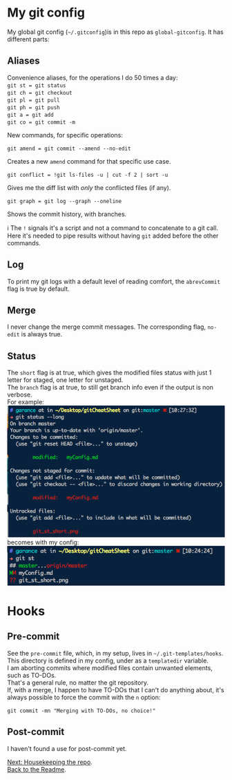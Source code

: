 # My git config
My global git config (`~/.gitconfig`)is in this repo as `global-gitconfig`. It has different parts:
## Aliases
Convenience aliases, for the operations I do 50 times a day:  
`git st = git status`  
`git ch = git checkout`  
`git pl = git pull`  
`git ph = git push`  
`git a = git add`  
`git co = git commit -m`  

New commands, for specific operations:  
```
git amend = git commit --amend --no-edit
```
Creates a new `amend` command for that specific use case.
```
git conflict = !git ls-files -u | cut -f 2 | sort -u
```
Gives me the diff list with _only_ the conflicted files (if any).
```
git graph = git log --graph --oneline
```
Shows the commit history, with branches.  

:information_source: The `!` signals it's a script and not a command to concatenate to a git call. Here it's needed to pipe results without having `git` added before the other commands.  

## Log
To print my git logs with a default level of reading comfort, the `abrevCommit` flag is true by default.

## Merge
I never change the merge commit messages. The corresponding flag, `no-edit` is always true.

## Status
The `short` flag is at true, which gives the modified files status with just 1 letter for staged, one letter for unstaged.  
The `branch` flag is at true, to still get branch info even if the output is non verbose.  
For example:  
![git status --long output](git_st_long.png)  
becomes with my config:  
![git status -sb output](git_st_short.png)  

# Hooks

## Pre-commit
See the `pre-commit` file, which, in my setup, lives in `~/.git-templates/hooks`.  
This directory is defined in my config, under as a  `templatedir` variable.  
I am aborting commits where modified files contain unwanted elements, such as TO-DOs.  
That's a general rule, no matter the git repository.  
If, with a merge, I happen to have TO-DOs that I can't do anything about, it's always possible to force the commit with the `n` option:
```
git commit -mn "Merging with TO-DOs, no choice!"
```

## Post-commit
I haven't found a use for post-commit yet.

[Next: Housekeeping the repo](housekeeping.md).  
[Back to the Readme](README.md).